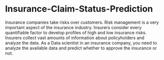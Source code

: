 # Insurance-Claim-Status-Prediction
Insurance companies take risks over customers. Risk management is a very important aspect of the insurance industry. Insurers consider every quantifiable factor to develop profiles of high and low insurance risks. Insurers collect vast amounts of information about policyholders and analyze the data. As a Data scientist in an insurance company, you need to analyze the available data and predict whether to approve the insurance or not.
